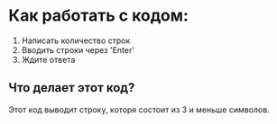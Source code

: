 # Как работать с кодом:

1. Написать количество строк
2. Вводить строки через 'Enter'
3. Ждите ответа

## Что делает этот код?

Этот код выводит строку, которя состоит из 3 и меньше символов.